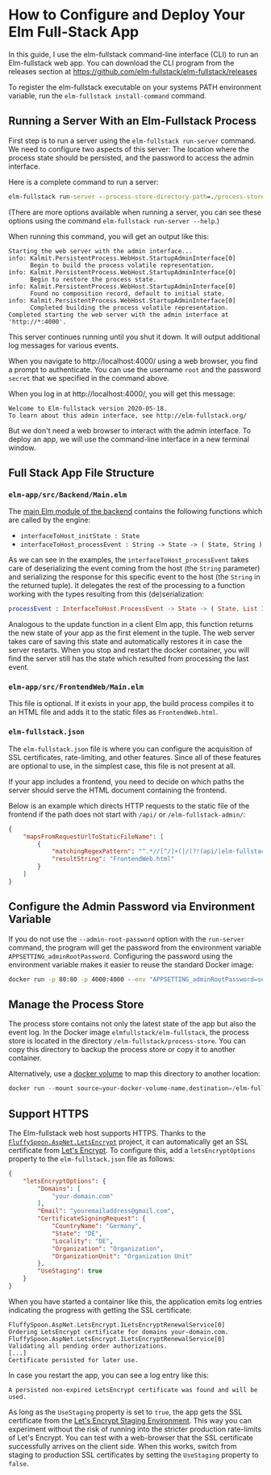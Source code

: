 # How to Configure and Deploy Your Elm Full-Stack App

In this guide, I use the elm-fullstack command-line interface (CLI) to run an Elm-fullstack web app. You can download the CLI program from the releases section at https://github.com/elm-fullstack/elm-fullstack/releases

To register the elm-fullstack executable on your systems PATH environment variable, run the `elm-fullstack install-command` command.

## Running a Server With an Elm-Fullstack Process

First step is to run a server using the `elm-fullstack run-server` command. We need to configure two aspects of this server: The location where the process state should be persisted, and the password to access the admin interface.

Here is a complete command to run a server:

```cmd
elm-fullstack run-server --process-store-directory-path=./process-store  --admin-root-password=secret  --admin-interface-http-port=4000
```

(There are more options available when running a server, you can see these options using the command `elm-fullstack run-server --help`.)

When running this command, you will get an output like this:

```text
Starting the web server with the admin interface...
info: Kalmit.PersistentProcess.WebHost.StartupAdminInterface[0]
      Begin to build the process volatile representation.
info: Kalmit.PersistentProcess.WebHost.StartupAdminInterface[0]
      Begin to restore the process state.
info: Kalmit.PersistentProcess.WebHost.StartupAdminInterface[0]
      Found no composition record, default to initial state.
info: Kalmit.PersistentProcess.WebHost.StartupAdminInterface[0]
      Completed building the process volatile representation.
Completed starting the web server with the admin interface at 'http://*:4000'.
```

This server continues running until you shut it down. It will output additional log messages for various events.

When you navigate to http://localhost:4000/ using a web browser, you find a prompt to authenticate. You can use the username `root` and the password `secret` that we specified in the command above.

When you log in at http://localhost:4000/, you will get this message:

```
Welcome to Elm-fullstack version 2020-05-18.
To learn about this admin interface, see http://elm-fullstack.org/
```

But we don't need a web browser to interact with the admin interface. To deploy an app, we will use the command-line interface in a new terminal window.

## Full Stack App File Structure

### `elm-app/src/Backend/Main.elm`

The [main Elm module of the backend](/implement/PersistentProcess/example-elm-apps/default-full-stack-app/elm-app/src/Backend/Main.elm) contains the following functions which are called by the engine:

+ `interfaceToHost_initState : State`
+ `interfaceToHost_processEvent : String -> State -> ( State, String )`

As we can see in the examples, the `interfaceToHost_processEvent` takes care of deserializing the event coming from the host (the `String` parameter) and serializing the response for this specific event to the host (the `String` in the returned tuple). It delegates the rest of the processing to a function working with the types resulting from this (de)serialization:

```Elm
processEvent : InterfaceToHost.ProcessEvent -> State -> ( State, List InterfaceToHost.ProcessRequest )
```

Analogous to the update function in a client Elm app, this function returns the new state of your app as the first element in the tuple. The web server takes care of saving this state and automatically restores it in case the server restarts. When you stop and restart the docker container, you will find the server still has the state which resulted from processing the last event.

### `elm-app/src/FrontendWeb/Main.elm`

This file is optional. If it exists in your app, the build process compiles it to an HTML file and adds it to the static files as `FrontendWeb.html`.

### `elm-fullstack.json`

The `elm-fullstack.json` file is where you can configure the acquisition of SSL certificates, rate-limiting, and other features.
Since all of these features are optional to use, in the simplest case, this file is not present at all.

If your app includes a frontend, you need to decide on which paths the server should serve the HTML document containing the frontend.

Below is an example which directs HTTP requests to the static file of the frontend if the path does not start with `/api/` or `/elm-fullstack-admin/`:
```JSON
{
    "mapsFromRequestUrlToStaticFileName": [
        {
            "matchingRegexPattern": "^.*//[^/]+(|/(?!(api/|elm-fullstack-admin/)).*)$",
            "resultString": "FrontendWeb.html"
        }
    ]
}
```

## Configure the Admin Password via Environment Variable

If you do not use the `--admin-root-password` option with the `run-server` command, the program will get the password from the environment variable `APPSETTING_adminRootPassword`.
Configuring the password using the environment variable makes it easier to reuse the standard Docker image:

```cmd
docker run -p 80:80 -p 4000:4000 --env "APPSETTING_adminRootPassword=secret" elmfullstack/elm-fullstack
```

## Manage the Process Store

The process store contains not only the latest state of the app but also the event log.
In the Docker image `elmfullstack/elm-fullstack`, the process store is located in the directory `/elm-fullstack/process-store`.
You can copy this directory to backup the process store or copy it to another container.

Alternatively, use a [docker volume](https://docs.docker.com/storage/volumes/) to map this directory to another location:
```powershell
docker run --mount source=your-docker-volume-name,destination=/elm-fullstack/process-store -p 80:80 elmfullstack/elm-fullstack
```

## Support HTTPS

The Elm-fullstack web host supports HTTPS. Thanks to the [`FluffySpoon.AspNet.LetsEncrypt`](https://github.com/ffMathy/FluffySpoon.AspNet.LetsEncrypt) project, it can automatically get an SSL certificate from [Let's Encrypt](https://letsencrypt.org/). To configure this, add a `letsEncryptOptions` property to the `elm-fullstack.json` file as follows:
```json
{
    "letsEncryptOptions": {
        "Domains": [
            "your-domain.com"
        ],
        "Email": "youremailaddress@gmail.com",
        "CertificateSigningRequest": {
            "CountryName": "Germany",
            "State": "DE",
            "Locality": "DE",
            "Organization": "Organization",
            "OrganizationUnit": "Organization Unit"
        },
        "UseStaging": true
    }
}
```

When you have started a container like this, the application emits log entries indicating the progress with getting the SSL certificate:
```
FluffySpoon.AspNet.LetsEncrypt.ILetsEncryptRenewalService[0]
Ordering LetsEncrypt certificate for domains your-domain.com.
FluffySpoon.AspNet.LetsEncrypt.ILetsEncryptRenewalService[0]
Validating all pending order authorizations.
[...]
Certificate persisted for later use.
```
In case you restart the app, you can see a log entry like this:
```
A persisted non-expired LetsEncrypt certificate was found and will be used.
```

As long as the `UseStaging` property is set to `true`, the app gets the SSL certificate from the [Let's Encrypt Staging Environment](https://letsencrypt.org/docs/staging-environment/). This way you can experiment without the risk of running into the stricter production rate-limits of Let's Encrypt. You can test with a web-browser that the SSL certificate successfully arrives on the client side. When this works, switch from staging to production SSL certificates by setting the `UseStaging` property to `false`.

